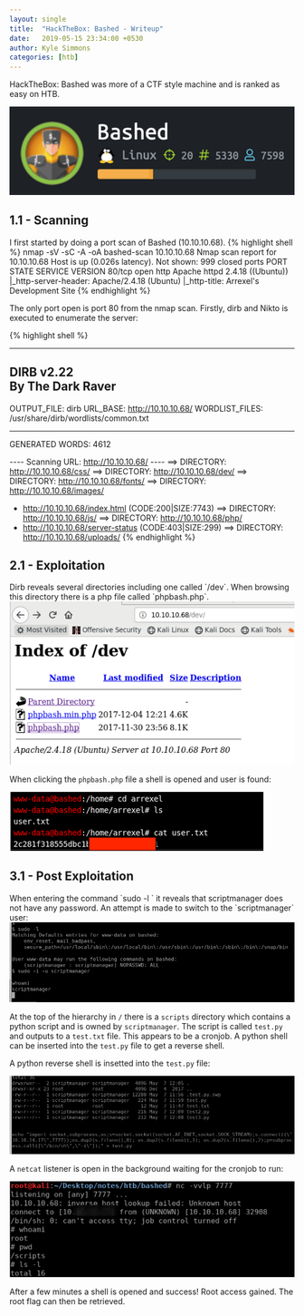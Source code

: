 ```yaml
---
layout: single
title:  "HackTheBox: Bashed - Writeup"
date:   2019-05-15 23:34:00 +0530
author: Kyle Simmons
categories: [htb]
---
```

HackTheBox: Bashed was more of a CTF style machine and is ranked as easy on HTB.

<img src="/assets/images/htb/bashed/bashed-htb.png">


<h2>1.1 - Scanning</h2>
I first started by doing a port scan of Bashed (10.10.10.68).
{% highlight shell %}
nmap -sV -sC -A -oA bashed-scan 10.10.10.68
Nmap scan report for 10.10.10.68
Host is up (0.026s latency).
Not shown: 999 closed ports
PORT   STATE SERVICE VERSION
80/tcp open  http    Apache httpd 2.4.18 ((Ubuntu))
|_http-server-header: Apache/2.4.18 (Ubuntu)
|_http-title: Arrexel's Development Site
{% endhighlight %}

The only port open is port 80 from the nmap scan. Firstly, dirb and Nikto is executed to enumerate the server:

{% highlight shell %}

-----------------
DIRB v2.22    
By The Dark Raver
-----------------

OUTPUT_FILE: dirb
URL_BASE: http://10.10.10.68/
WORDLIST_FILES: /usr/share/dirb/wordlists/common.txt

-----------------

GENERATED WORDS: 4612

---- Scanning URL: http://10.10.10.68/ ----
==> DIRECTORY: http://10.10.10.68/css/
==> DIRECTORY: http://10.10.10.68/dev/
==> DIRECTORY: http://10.10.10.68/fonts/
==> DIRECTORY: http://10.10.10.68/images/
+ http://10.10.10.68/index.html (CODE:200|SIZE:7743)
==> DIRECTORY: http://10.10.10.68/js/
==> DIRECTORY: http://10.10.10.68/php/
+ http://10.10.10.68/server-status (CODE:403|SIZE:299)
==> DIRECTORY: http://10.10.10.68/uploads/
{% endhighlight %}



<h2>2.1 - Exploitation</h2>
Dirb reveals several directories including one called `/dev`. When browsing this directory there is a php file called `phpbash.php`.

<img src="/assets/images/htb/bashed/shell-found.png">

When clicking the `phpbash.php` file a shell is opened and user is found:


<img src="/assets/images/htb/bashed/found-user.png">


<h2>3.1 - Post Exploitation</h2>
When entering the command `sudo -l ` it reveals that scriptmanager does not have any password. An attempt is made to switch to the `scriptmanager` user:

<img src="/assets/images/htb/bashed/change-user.png">

At the top of the hierarchy in `/` there is a `scripts` directory which contains a python script and is owned by `scriptmanager`. The script is called `test.py` and outputs to a `test.txt` file. This appears to be a cronjob. A python shell can be inserted into the `test.py` file to get a reverse shell.
<br>

A python reverse shell is insetted into the `test.py` file:


<img src="/assets/images/htb/bashed/echo-shell-to-python.png">

A `netcat` listener is open in the background waiting for the cronjob to run:

<img src="/assets/images/htb/bashed/nc-connection.png">


After a few minutes a shell is opened and success! Root access gained. The root flag can then be retrieved.
